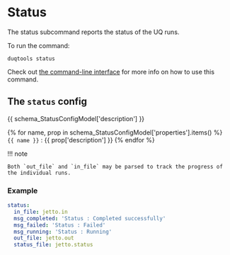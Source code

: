 # Status

The status subcommand reports the status of the UQ runs.

To run the command:

`duqtools status`

Check out [the command-line interface](/command-line-interface/#status) for more info on how to use this command.


## The `status` config

{{ schema_StatusConfigModel['description'] }}

{% for name, prop in schema_StatusConfigModel['properties'].items() %}
`{{ name }}`
: {{ prop['description'] }}
{% endfor %}

!!! note

    Both `out_file` and `in_file` may be parsed to track the progress of the individual runs.

### Example

```yaml title="duqtools.yaml"
status:
  in_file: jetto.in
  msg_completed: 'Status : Completed successfully'
  msg_failed: 'Status : Failed'
  msg_running: 'Status : Running'
  out_file: jetto.out
  status_file: jetto.status
```
